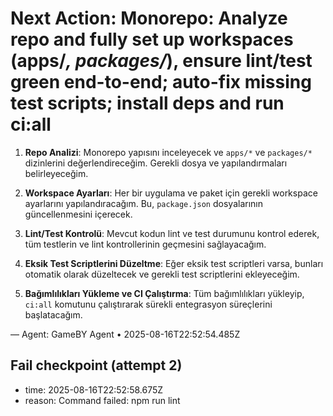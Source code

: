 # Next Action: Monorepo: Analyze repo and fully set up workspaces (apps/*, packages/*), ensure lint/test green end-to-end; auto-fix missing test scripts; install deps and run ci:all

1. **Repo Analizi**: Monorepo yapısını inceleyecek ve `apps/*` ve `packages/*` dizinlerini değerlendireceğim. Gerekli dosya ve yapılandırmaları belirleyeceğim.

2. **Workspace Ayarları**: Her bir uygulama ve paket için gerekli workspace ayarlarını yapılandıracağım. Bu, `package.json` dosyalarının güncellenmesini içerecek.

3. **Lint/Test Kontrolü**: Mevcut kodun lint ve test durumunu kontrol ederek, tüm testlerin ve lint kontrollerinin geçmesini sağlayacağım.

4. **Eksik Test Scriptlerini Düzeltme**: Eğer eksik test scriptleri varsa, bunları otomatik olarak düzeltecek ve gerekli test scriptlerini ekleyeceğim.

5. **Bağımlılıkları Yükleme ve CI Çalıştırma**: Tüm bağımlılıkları yükleyip, `ci:all` komutunu çalıştırarak sürekli entegrasyon süreçlerini başlatacağım.

— Agent: GameBY Agent • 2025-08-16T22:52:54.485Z


## Fail checkpoint (attempt 2)
- time: 2025-08-16T22:52:58.675Z
- reason: Command failed: npm run lint

